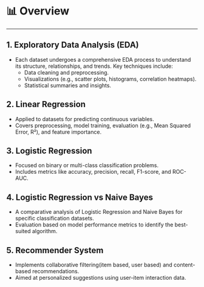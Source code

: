  
# 📊 Overview

---

## **1. Exploratory Data Analysis (EDA)**
- Each dataset undergoes a comprehensive EDA process to understand its structure, relationships, and trends. Key techniques include:
    - Data cleaning and preprocessing.
    - Visualizations (e.g., scatter plots, histograms, correlation heatmaps).
    - Statistical summaries and insights.

## **2. Linear Regression**
- Applied to datasets for predicting continuous variables.
- Covers preprocessing, model training, evaluation (e.g., Mean Squared Error, R²), and feature importance.

## **3. Logistic Regression**
-  Focused on binary or multi-class classification problems.
- Includes metrics like accuracy, precision, recall, F1-score, and ROC-AUC.

## **4. Logistic Regression vs Naive Bayes**
- A comparative analysis of Logistic Regression and Naive Bayes for specific classification datasets.
- Evaluation based on model performance metrics to identify the best-suited algorithm.

## **5. Recommender System**
- Implements collaborative filtering(item based, user based) and content-based recommendations.
- Aimed at personalized suggestions using user-item interaction data.
